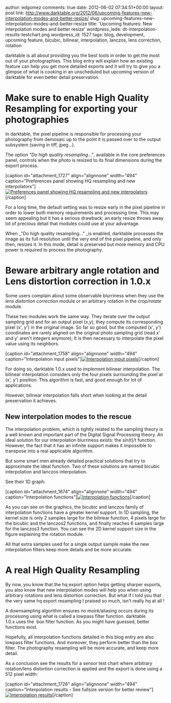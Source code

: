 author: edgomez
comments: true
date: 2012-06-02 07:34:51+00:00
layout: post
link: http://www.darktable.org/2012/06/upcoming-features-new-interpolation-modes-and-better-resize/
slug: upcoming-features-new-interpolation-modes-and-better-resize
title: 'Upcoming features: New interpolation modes and better resize'
wordpress_lede: dt-interpolation-results-testchart.png
wordpress_id: 1527
tags: blog, development, upcoming feature, bicubic, bilinear, interpolation, lanczos, lens correction, rotation

darktable is all about providing you the best tools in order to get the most out of your photographies. This blog entry will explain how an existing feature can help you get more detailed exports and it will try to give you a glimpse of what is cooking in an unscheduled but upcoming version of darktable for even better detail preservation.


# Make sure to enable High Quality Resampling for exporting your photographies


In darktable, the pixel pipeline is responsible for processing your photography from demosaic up to the point it is passed over to the output subsystem (saving in tiff, jpeg...).

The option _"Do high quality resampling..."_, available in the core preferences panel, controls when the photo is resized to its final dimensions during the export process.

[caption id="attachment_1727" align="alignnone" width="494" caption="Preferences panel showing HQ resampling and new interpolators"][![Preferences panel showing HQ resampling and new interpolators](http://www.darktable.org/wp-content/uploads/2012/05/dt-uipref-commented-494x344.png)](http://www.darktable.org/2012/06/upcoming-features-new-interpolation-modes-and-better-resize/dt-uipref-commented/)[/caption]

For a long time, the default setting was to resize early in the pixel pipeline in order to lower both memory requirements and processing time. This may seem appealing but it has a serious drawback; an early resize throws away lot of precious detail that modules could use at your advantage.

When _"Do high quality resampling..." _is enabled, darktable processes the image as its full resolution until the very end of the pixel pipeline, and only then, resizes it. In this mode, detail is preserved but more memory and CPU power is required to process the photography.


# Beware arbitrary angle rotation and Lens distortion correction in 1.0.x


Some users complain about some observable blurriness when they use the _lens distortion correction_ module or an arbitrary rotation in the _crop/rotate_ module.

These two modules work the same way. They iterate over the output sampling grid and for an output pixel (x,y), they compute its corresponding pixel (x', y') in the original image. So far so good, but the computed (x', y') coordinates are rarely aligned on the original photo sampling grid (read x' and y' aren't integers anymore); It is then necessary to interpolate the pixel value using its neighbors.

[caption id="attachment_1758" align="alignnone" width="494" caption="Interpolation input pixels"][![Interpolation input pixels](http://www.darktable.org/wp-content/uploads/2012/06/dt-rotation-grid-494x217.png)](http://www.darktable.org/2012/06/upcoming-features-new-interpolation-modes-and-better-resize/dt-rotation-grid/)[/caption]

For doing so, darktable 1.0.x used to implement bilinear interpolation. The bilinear interpolation considers only the four pixels surrounding the pixel at (x', y') position. This algorithm is fast, and good enough for lot of applications.

However, bilinear interpolation falls short when looking at the detail preservation it achieves.


## New interpolation modes to the rescue


The interpolation problem, which is tightly related to the sampling theory is a well known and important part of the Digital Signal Processing theory. An ideal solution for our interpolation blurriness exists: the sin(t)/t function. However, the fact that it has an infinite support makes it impossible to transpose into a real applicable algorithm.

But some smart men already detailed practical solutions that try to approximate the ideal function. Two of these solutions are named bicubic interpolation and lanczos interpolation.

See their 1D graph:

[caption id="attachment_1674" align="alignnone" width="494" caption="Interpolation functions"][![Interpolation functions](http://www.darktable.org/wp-content/uploads/2012/05/kernels-494x494.png)](http://www.darktable.org/2012/06/upcoming-features-new-interpolation-modes-and-better-resize/kernels/)[/caption]

As you can see on the graphics, the bicubic and lanczos family of interpolation functions have a greater kernel support. In 1D sampling, the kernel size is only 2 samples large for the bilinear function, 4 pixels large for the bicubic and the lanczos2 functions, and finally reaches 6 samples large for the lanczos3 function. You can see the 2D kernel support size in the figure explaining the rotation module.

All that extra samples used for a single output sample make the new interpolation filters keep more details and be more accurate.


# A real High Quality Resampling


By now, you know that the hq export option helps getting sharper exports, you also know that new interpolation modes will help you when using arbitrary rotations and lens distortion correction. But what if I told you that the very same hq export resampling I praised so much, isn't really hq at all !

A downsampling algorithm ensures no moiré/aliasing occurs during its processing using what is called a lowpass filter function. darktable 1.0.x uses the  box filter function. As you might have guessed, better functions exist.

Hopefully, all interpolation functions detailed in this blog entry are also lowpass filter functions. And moreover, they perform better than the box filter. The photography resampling will be more accurate, and keep more detail.

As a conclusion see the results for a sensor test chart where arbitrary rotation/lens distortion correction is applied and the export is done using a 512 pixel width:

[caption id="attachment_1726" align="alignnone" width="494" caption="Interpolation results - See fullsize version for better review"][![Interpolation results](http://www.darktable.org/wp-content/uploads/2012/05/dt-interpolation-results-testchart-494x327.png)](http://www.darktable.org/2012/06/upcoming-features-new-interpolation-modes-and-better-resize/dt-interpolation-results-testchart/)[/caption]
